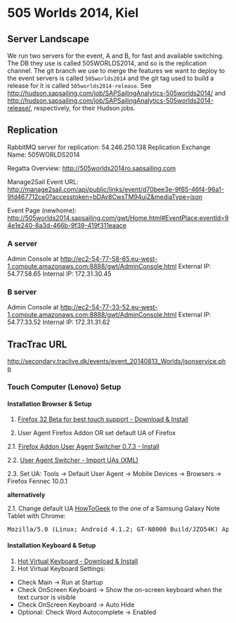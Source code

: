 # 505 Worlds 2014, Kiel

## Server Landscape

We run two servers for the event, A and B, for fast and available switching. The DB they use is called 505WORLDS2014, and so is the replication channel. The git branch we use to merge the features we want to deploy to the event servers is called `505worlds2014` and the git tag used to build a release for it is called `505worlds2014-release`. See http://hudson.sapsailing.com/job/SAPSailingAnalytics-505worlds2014/ and http://hudson.sapsailing.com/job/SAPSailingAnalytics-505worlds2014-release/, respectively, for their Hudson jobs.

## Replication

RabbitMQ server for replication: 54.246.250.138
Replication Exchange Name: 505WORLDS2014

Regatta Overview: http://505worlds2014ro.sapsailing.com

Manage2Sail Event URL: http://manage2sail.com/api/public/links/event/d70bee3e-9f65-46f4-96a1-9fd467712ce0?accesstoken=bDAv8CwsTM94ujZ&mediaType=json

Event Page (newhome): http://505worlds2014.sapsailing.com/gwt/Home.html#EventPlace:eventId=94e1e240-8a3d-466b-9f39-419f311eaace

### A server

Admin Console at http://ec2-54-77-58-65.eu-west-1.compute.amazonaws.com:8888/gwt/AdminConsole.html
External IP: 54.77.58.65
Internal IP: 172.31.30.45

### B server

Admin Console at http://ec2-54-77-33-52.eu-west-1.compute.amazonaws.com:8888/gwt/AdminConsole.html
External IP: 54.77.33.52
Internal IP: 172.31.31.62

## TracTrac URL

http://secondary.traclive.dk/events/event_20140813_Worlds/jsonservice.php

### Touch Computer (Lenovo) Setup 

#### Installation Browser & Setup

1. [ Firefox 32 Beta for best touch support - Download & Install ](https://www.mozilla.org/de/firefox/channel/#beta)

2. User Agent Firefox Addon OR set default UA of Firefox
 
 2.1. [ Firefox Addon User Agent Switcher 0.7.3 - Install](https://addons.mozilla.org/en-US/firefox/addon/user-agent-switcher/)

 2.2. [ User Agent Switcher - Import UAs (XML)](http://techpatterns.com/downloads/firefox/useragentswitcher.xml)

 2.3. Set UA: Tools -> Default User Agent -> Mobile Devices -> Browsers -> Firefox Fennec 10.0.1

 **alternatively**

 2.1. Change default UA [HowToGeek](http://www.howtogeek.com/113439/how-to-change-your-browsers-user-agent-without-installing-any-extensions/) to the one of a Samsung Galaxy Note Tablet with Chrome: 
<pre>
Mozilla/5.0 (Linux; Android 4.1.2; GT-N8000 Build/JZO54K) AppleWebKit/537.36 (KHTML, like Gecko) Chrome/33.0.1750.166 Safari/537.36 OPR/20.0.1396.73172
</pre>

#### Installation Keyboard & Setup

1. [ Hot Virtual Keyboard - Download & Install](http://hot-virtual-keyboard.com/files/vk_setup.exe)
2. Hot Virtual Keyboard Settings:
  - Check Main -> Run at Startup
  - Check OnScreen Keyboard -> Show the on-screen keyboard when the text cursor is visible
  - Check OnScreen Keyboard -> Auto Hide
  - Optional: Check Word Autocomplete -> Enabled